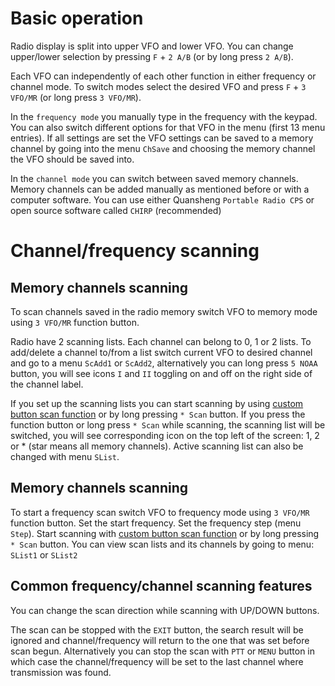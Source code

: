 # Basic operation
Radio display is split into upper VFO and lower VFO. You can change upper/lower selection by pressing `F` + `2 A/B` (or by long press `2 A/B`).

Each VFO can independently of each other function in either frequency or channel mode. To switch modes select the desired VFO and press `F` + `3 VFO/MR` (or long press `3 VFO/MR`).

In the `frequency mode` you manually type in the frequency with the keypad. You can also switch different options for that VFO in the menu (first 13 menu entries). If all settings are set the VFO settings can be saved to a memory channel by going into the menu `ChSave` and choosing the memory channel the VFO should be saved into.

In the `channel mode` you can switch between saved memory channels. Memory channels can be added manually as mentioned before or with a computer software. You can use either Quansheng `Portable Radio CPS` or open source software called `CHIRP` (recommended)

# Channel/frequency scanning

## Memory channels scanning

To scan channels saved in the radio memory switch VFO to memory mode using `3 VFO/MR` function button.

Radio have 2 scanning lists. Each channel can belong to 0, 1 or 2 lists. To add/delete a channel to/from a list switch current VFO to desired channel and go to a menu `ScAdd1` or `ScAdd2`, alternatively you can long press `5 NOAA` button, you will see icons `I` and `II` toggling on and off on the right side of the channel label.

If you set up the scanning lists you can start scanning by using [custom button scan function](https://github.com/egzumer/uv-k5-firmware-custom/wiki/Button-functions#custom-button-functions) or by long pressing `* Scan` button. If you press the function button or long press `* Scan` while scanning, the scanning list will be switched, you will see corresponding icon on the top left of the screen: 1, 2 or * (star means all memory channels). Active scanning list can also be changed with menu `SList`.

## Memory channels scanning

To start a frequency scan switch VFO to frequency mode using `3 VFO/MR` function button. Set the start frequency. Set the frequency step (menu `Step`). Start scanning with [custom button scan function](https://github.com/egzumer/uv-k5-firmware-custom/wiki/Button-functions#custom-button-functions) or by long pressing `* Scan` button. You can view scan lists and its channels by going to menu: `SList1` or `SList2`

## Common frequency/channel scanning features

You can change the scan direction while scanning with UP/DOWN buttons.

The scan can be stopped with the `EXIT` button, the search result will be ignored and channel/frequency will return to the one that was set before scan begun. Alternatively you can stop the scan with `PTT` or `MENU` button in which case the channel/frequency will be set to the last channel where transmission was found.

